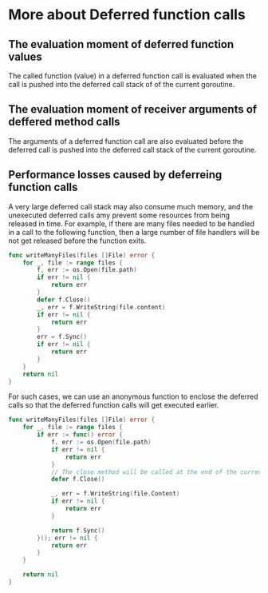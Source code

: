 # More about Deferred function calls

## The evaluation moment of deferred function values

The called function (value) in a deferred function call is evaluated when the call is pushed into the deferred call stack of of the current goroutine.

## The evaluation moment of receiver arguments of deffered method calls

The arguments of a deferred function call are also evaluated before the deferred call is pushed into the deferred call stack of the current goroutine.

## Performance losses caused by deferreing function calls

A very large deferred call stack may also consume much memory, and the unexecuted deferred calls amy prevent some resources from being released in time. For example, if there are many files needed to be handled in a call to the following function, then a large number of file handlers will be not get released before the function exits.

```go
func writeManyFiles(files []File) error {
    for _, file := range files {
        f, err := os.Open(file.path)
        if err != nil {
            return err
        }
        defer f.Close()
        _, err = f.WriteString(file.content)
        if err != nil {
            return err
        }
        err = f.Sync()
        if err != nil {
            return err
        }
    }
    return nil
}
```

For such cases, we can use an anonymous function to enclose the deferred calls so that the deferred function calls will get executed earlier.

```go
func writeManyFiles(files []File) error {
    for _, file := range files {
        if err := func() error {
            f, err := os.Open(file.path)
            if err != nil {
                return err
            }
            // The close method will be called at the end of the current loop step
            defer f.Close()

            _, err = f.WriteString(file.Content)
            if err != nil {
                return err
            }

            return f.Sync()
        }(); err != nil {
            return err
        }
    }

    return nil
}
```
